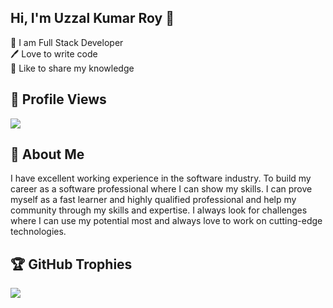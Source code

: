 ## Hi, I'm Uzzal Kumar Roy 👋
<p>
👑 I am Full Stack Developer <br> 
🖊️ Love to write code <br> 
🎤 Like to share my knowledge </p> 

## 👀 Profile Views
![](https://komarev.com/ghpvc/?username=uzzal71&style=plastic&color=blueviolet&label=PROFILE+VIEWS)

## 🚀 About Me
I have excellent working experience in the software industry. To build my career as a software professional where I can show my skills. I can prove myself as a fast learner and highly qualified professional and help my community through my skills and expertise. I always look for challenges where I can use my potential most and always love to work on cutting-edge technologies. 

## 🏆 GitHub Trophies
![](https://github-profile-trophy.vercel.app/?username=uzzal71&theme=onedark&no-frame=true&no-bg=true&margin-w=4)
